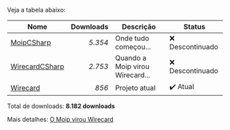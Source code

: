 Veja a tabela abaixo:

| Nome                                                            | Downloads     | Descrição                      | Status            |
| --------------------------------------------------------------- |--------------:| -------------------------------| ----------------- |
| [MoipCSharp](https://www.nuget.org/packages/MoipCSharp/)        | _5.354_       | Onde tudo começou...           | ❌ Descontinuado |
| [WirecardCSharp](https://www.nuget.org/packages/WirecardCSharp/)| _2.753_       | Quando a Moip virou Wirecard...| ❌ Descontinuado |
| [Wirecard](https://www.nuget.org/packages/Wirecard/)            | _856_         | Projeto atual                  | ✔️ Atual         |

Total de downloads:  **8.182 downloads**

Mais detalhes: [O Moip virou Wirecard](https://wirecard.com.br/moip-virou-wirecard)
